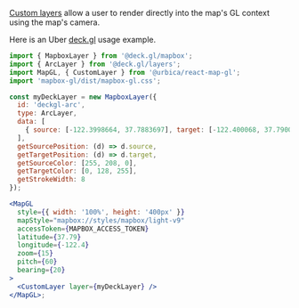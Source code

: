 [Custom layers](https://docs.mapbox.com/mapbox-gl-js/api/#customlayerinterface) allow a user to render directly into the map's GL context using the map's camera.

Here is an Uber [deck.gl](https://github.com/uber/deck.gl) usage example.

```jsx
import { MapboxLayer } from '@deck.gl/mapbox';
import { ArcLayer } from '@deck.gl/layers';
import MapGL, { CustomLayer } from '@urbica/react-map-gl';
import 'mapbox-gl/dist/mapbox-gl.css';

const myDeckLayer = new MapboxLayer({
  id: 'deckgl-arc',
  type: ArcLayer,
  data: [
    { source: [-122.3998664, 37.7883697], target: [-122.400068, 37.7900503] }
  ],
  getSourcePosition: (d) => d.source,
  getTargetPosition: (d) => d.target,
  getSourceColor: [255, 208, 0],
  getTargetColor: [0, 128, 255],
  getStrokeWidth: 8
});

<MapGL
  style={{ width: '100%', height: '400px' }}
  mapStyle="mapbox://styles/mapbox/light-v9"
  accessToken={MAPBOX_ACCESS_TOKEN}
  latitude={37.79}
  longitude={-122.4}
  zoom={15}
  pitch={60}
  bearing={20}
>
  <CustomLayer layer={myDeckLayer} />
</MapGL>;
```
